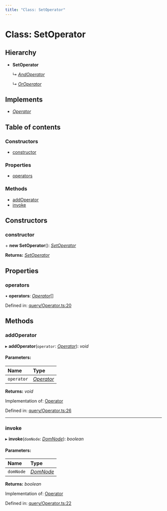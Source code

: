 ```yaml
---
title: "Class: SetOperator"
---
```


# Class: SetOperator

## Hierarchy

* **SetOperator**

  ↳ [*AndOperator*](andoperator.md)

  ↳ [*OrOperator*](oroperator.md)

## Implements

* [*Operator*](../interfaces/operator.md)

## Table of contents

### Constructors

- [constructor](setoperator.md#constructor)

### Properties

- [operators](setoperator.md#operators)

### Methods

- [addOperator](setoperator.md#addoperator)
- [invoke](setoperator.md#invoke)

## Constructors

### constructor

\+ **new SetOperator**(): [*SetOperator*](setoperator.md)

**Returns:** [*SetOperator*](setoperator.md)

## Properties

### operators

• **operators**: [*Operator*](../interfaces/operator.md)[]

Defined in: [query/Operator.ts:20](https://github.com/44x1carbon/gigantes/blob/89b5bd4/src/query/Operator.ts#L20)

## Methods

### addOperator

▸ **addOperator**(`operator`: [*Operator*](../interfaces/operator.md)): *void*

#### Parameters:

Name | Type |
:------ | :------ |
`operator` | [*Operator*](../interfaces/operator.md) |

**Returns:** *void*

Implementation of: [Operator](../interfaces/operator.md)

Defined in: [query/Operator.ts:26](https://github.com/44x1carbon/gigantes/blob/89b5bd4/src/query/Operator.ts#L26)

___

### invoke

▸ **invoke**(`domNode`: [*DomNode*](domnode.md)): *boolean*

#### Parameters:

Name | Type |
:------ | :------ |
`domNode` | [*DomNode*](domnode.md) |

**Returns:** *boolean*

Implementation of: [Operator](../interfaces/operator.md)

Defined in: [query/Operator.ts:22](https://github.com/44x1carbon/gigantes/blob/89b5bd4/src/query/Operator.ts#L22)
